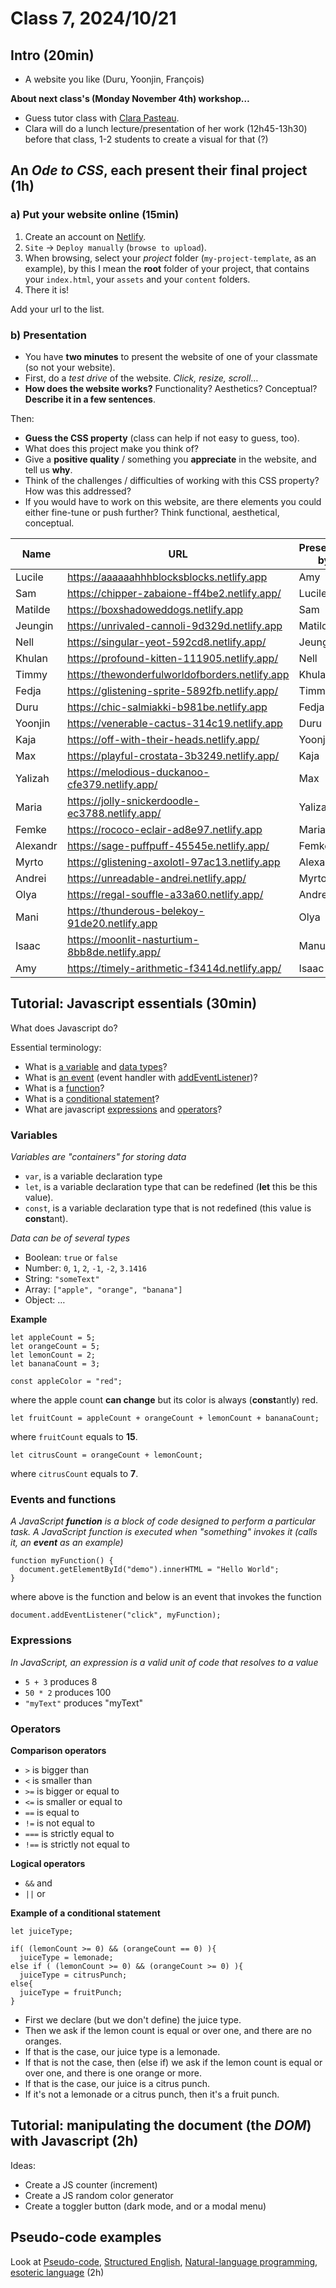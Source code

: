# Class 7, 2024/10/21

## Intro (20min)

- A website you like (Duru, Yoonjin, François)

**About next class's (Monday November 4th) workshop…**

- Guess tutor class with [Clara Pasteau](https://www.clarapasteau.com).
- Clara will do a lunch lecture/presentation of her work (12h45-13h30) before that class, 1-2 students to create a visual for that (?)

## An *Ode to CSS*, each present their final project (1h)

### a) Put your website online (15min)

1) Create an account on [Netlify](https://app.netlify.com).
2) `Site` -> `Deploy manually` (`browse to upload`).
3) When browsing, select your *project* folder (`my-project-template`, as an example), by this I mean the **root** folder of your project, that contains your `index.html`, your `assets` and your `content` folders.
4) There it is!

Add your url to the list.

### b) Presentation

- You have **two minutes** to present the website of one of your classmate (so not your website).
- First, do a *test drive* of the website. *Click, resize, scroll*…
- **How does the website works?** Functionality? Aesthetics? Conceptual? **Describe it in a few sentences**.

Then:

- **Guess the CSS property** (class can help if not easy to guess, too).
- What does this project make you think of?
- Give a **positive quality** / something you **appreciate** in the website, and tell us **why**.
- Think of the challenges / difficulties of working with this CSS property? How was this addressed?
- If you would have to work on this website, are there elements you could either fine-tune or push further? Think functional, aesthetical, conceptual.

| Name | URL | Presented by |
| -- | -------------- | ------------- |
| Lucile | https://aaaaaahhhblocksblocks.netlify.app | Amy |
| Sam | https://chipper-zabaione-ff4be2.netlify.app/ | Lucile |
| Matilde | https://boxshadoweddogs.netlify.app | Sam |
| Jeungin | https://unrivaled-cannoli-9d329d.netlify.app | Matilde |
| Nell | https://singular-yeot-592cd8.netlify.app/ | Jeungin |
| Khulan | https://profound-kitten-111905.netlify.app/ | Nell |
| Timmy | https://thewonderfulworldofborders.netlify.app | Khulan |
| Fedja | https://glistening-sprite-5892fb.netlify.app/ | Timmy |
| Duru | https://chic-salmiakki-b981be.netlify.app | Fedja |
| Yoonjin | https://venerable-cactus-314c19.netlify.app | Duru |
| Kaja | https://off-with-their-heads.netlify.app/ | Yoonjin |
| Max | https://playful-crostata-3b3249.netlify.app/ | Kaja |
| Yalizah | https://melodious-duckanoo-cfe379.netlify.app/ | Max |
| Maria | https://jolly-snickerdoodle-ec3788.netlify.app/ | Yalizah |
| Femke | https://rococo-eclair-ad8e97.netlify.app | Maria |
| Alexandr | https://sage-puffpuff-45545e.netlify.app/ | Femke |
| Myrto | https://glistening-axolotl-97ac13.netlify.app | Alexandr |
| Andrei | https://unreadable-andrei.netlify.app/ | Myrto |
| Olya | https://regal-souffle-a33a60.netlify.app/ | Andrei |
| Mani | https://thunderous-belekoy-91de20.netlify.app | Olya |
| Isaac | https://moonlit-nasturtium-8bb8de.netlify.app/ | Manu |
| Amy | https://timely-arithmetic-f3414d.netlify.app/ | Isaac |

## Tutorial: Javascript essentials (30min)

What does Javascript do?
  
Essential terminology:
  
  - What is [a variable](https://www.w3schools.com/js/js_variables.asp) and [data types](https://www.w3schools.com/js/js_datatypes.asp)?
  - What is [an event](https://www.javatpoint.com/javascript-events) (event handler with [addEventListener](https://www.w3schools.com/jsref/met_document_addeventlistener.asp))?
  - What is a [function](https://www.w3schools.com/js/js_functions.asp)?
  - What is a [conditional statement](https://www.w3schools.com/js/js_comparisons.asp)?
  - What are javascript [expressions](https://developer.mozilla.org/en-US/docs/Web/JavaScript/Guide/Expressions_and_operators) and [operators](https://www.w3schools.com/js/js_operators.asp)?

### Variables

*Variables are "containers" for storing data*

- `var`, is a variable declaration type
- `let`, is a variable declaration type that can be redefined (**let** this be this value).
- `const`, is a variable declaration type that is not redefined (this value is **const**ant).

*Data can be of several types*

- Boolean: `true` or `false`
- Number: `0`, `1`, `2`, `-1`, `-2`, `3.1416`
- String: `"someText"`
- Array: `["apple", "orange", "banana"]`
- Object: …

**Example**

```
let appleCount = 5;
let orangeCount = 5;
let lemonCount = 2;
let bananaCount = 3;

const appleColor = "red";
```
where the apple count **can change** but its color is always (**const**antly) red.
```
let fruitCount = appleCount + orangeCount + lemonCount + bananaCount;
```
where `fruitCount` equals to **15**.
```
let citrusCount = orangeCount + lemonCount;
```
where `citrusCount` equals to **7**.

### Events and functions

*A JavaScript **function** is a block of code designed to perform a particular task. A JavaScript function is executed when "something" invokes it (calls it, an **event** as an example)*

```
function myFunction() {
  document.getElementById("demo").innerHTML = "Hello World";
}
```
where above is the function and below is an event that invokes the function
```
document.addEventListener("click", myFunction);
```

### Expressions

*In JavaScript, an expression is a valid unit of code that resolves to a value*

- `5 + 3` produces 8
- `50 * 2` produces 100
- `"myText"` produces "myText"

### Operators

**Comparison operators**

- `>` is bigger than
- `<` is smaller than
- `>=` is bigger or equal to
- `<=` is smaller or equal to
- `==` is equal to
- `!=` is not equal to
- `===` is strictly equal to
- `!==` is strictly not equal to

**Logical operators**

- `&&` and
- `||` or

**Example of a conditional statement**

```
let juiceType;

if( (lemonCount >= 0) && (orangeCount == 0) ){
  juiceType = lemonade;
else if ( (lemonCount >= 0) && (orangeCount >= 0) ){
  juiceType = citrusPunch;
else{
  juiceType = fruitPunch;
}
```

- First we declare (but we don't define) the juice type.
- Then we ask if the lemon count is equal or over one, and there are no oranges.
- If that is the case, our juice type is a lemonade.
- If that is not the case, then (else if) we ask if the lemon count is equal or over one, and there is one orange or more.
- If that is the case, our juice is a citrus punch.
- If it's not a lemonade or a citrus punch, then it's a fruit punch.

## Tutorial: manipulating the document (the *DOM*) with Javascript (2h)

Ideas:

- Create a JS counter (increment)
- Create a JS random color generator
- Create a toggler button (dark mode, and or a modal menu)

## Pseudo-code examples

Look at [Pseudo-code](https://en.wikipedia.org/wiki/Pseudocode), [Structured English](https://en.wikipedia.org/wiki/Structured_English), [Natural-language programming](https://en.wikipedia.org/wiki/Natural-language_programming), [esoteric language](https://en.wikipedia.org/wiki/Esoteric_programming_language) (2h)
